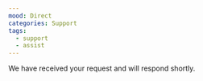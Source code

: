 ```yaml
---
mood: Direct
categories: Support
tags:
  - support
  - assist
---
```

We have received your request and will respond shortly.